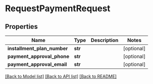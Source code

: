 # RequestPaymentRequest

## Properties
Name | Type | Description | Notes
------------ | ------------- | ------------- | -------------
**installment_plan_number** | **str** |  | [optional] 
**payment_approval_phone** | **str** |  | [optional] 
**payment_approval_email** | **str** |  | [optional] 

[[Back to Model list]](../README.md#documentation-for-models) [[Back to API list]](../README.md#documentation-for-api-endpoints) [[Back to README]](../README.md)


